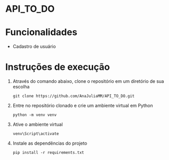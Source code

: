 # API_TO_DO

# Funcionalidades
- Cadastro de usuário 


# Instruções de execução

1. Através do comando abaixo, clone o repositório em um diretório de sua escolha
   ```
   git clone https://github.com/AnaJuliaMM/API_TO_DO.git
    ```
2. Entre no repositório clonado e crie um ambiente virtual em Python
   ```
   python -m venv venv
   ```
3. Ative o ambiente virtual
   ```
   venv\Script\activate
   ```
4. Instale as dependências do projeto
   ```
   pip install -r requirements.txt
    ```
